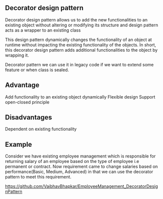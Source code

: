 
## Decorator design pattern

Decorator design pattern allows us to add the new functionalities to an existing object without altering or modifying its structure
and design pattern acts as a wrapper to an existing class

This design pattern dynamically changes the functionality of an object at runtime without impacting the existing functionality 
of the objects. 
In short, this decorator design pattern adds additional functionalities to the object by wrapping it.

Decorator pattern we can use it in legacy code if we want to extend some feature or when class is sealed.

## Advantage

Add functionality to an existing object dynamically
Flexible design
Support open-closed principle

## Disadvantages 
Dependent on existing functionality

## Example
Consider we have existing employee management which is responsible for returning salary of an employee based on the type of employee i.e permanent or contract. Now requirement came to change salaries based on performance(Basic, Medium, Advanced) in that we can use the decorator pattern to meet this requirement.

https://github.com/VaibhavBhapkar/EmployeeManagement_DecoratorDesignPattern
